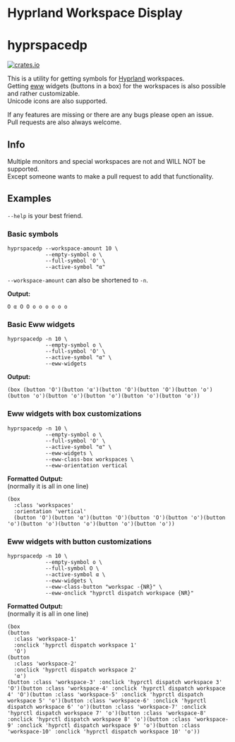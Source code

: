 # Hyprland Workspace Display
# hyprspacedp

[![crates.io](https://img.shields.io/crates/v/hyprland-workspace-display.svg)](https://crates.io/crates/hyprland-workspace-display)

This is a utility for getting symbols for [Hyprland](https://github.com/hyprwm/Hyprland) workspaces. \
Getting [eww](https://github.com/elkowar/eww) widgets (buttons in a box) for the workspaces is also possible and rather customizable. \
Unicode icons are also supported.

If any features are missing or there are any bugs please open an issue. \
Pull requests are also always welcome. 

## Info

Multiple monitors and special workspaces are not and WILL NOT be supported. \
Except someone wants to make a pull request to add that functionality.

## Examples

`--help` is your best friend.

### Basic symbols
```shell
hyprspacedp --workspace-amount 10 \
            --empty-symbol o \
            --full-symbol 'O' \
            --active-symbol "α"
```

`--workspace-amount` can also be shortened to `-n`.

**Output:**
```
O α O O o o o o o o
```

### Basic Eww widgets

```shell
hyprspacedp -n 10 \
            --empty-symbol o \
            --full-symbol 'O' \
            --active-symbol "α" \
            --eww-widgets
```

**Output:**
```yuck
(box (button 'O')(button 'α')(button 'O')(button 'O')(button 'o')(button 'o')(button 'o')(button 'o')(button 'o')(button 'o'))
```

### Eww widgets with box customizations

```shell
hyprspacedp -n 10 \
            --empty-symbol o \
            --full-symbol 'O' \
            --active-symbol "α" \
            --eww-widgets \
            --eww-class-box workspaces \
            --eww-orientation vertical
```

**Formatted Output:** \
(normally it is all in one line)
```yuck
(box 
  :class 'workspaces' 
  :orientation 'vertical' 
  (button 'O')(button 'α')(button 'O')(button 'O')(button 'o')(button 'o')(button 'o')(button 'o')(button 'o')(button 'o'))
```

### Eww widgets with button customizations

```shell
hyprspacedp -n 10 \
            --empty-symbol o \
            --full-symbol O \
            --active-symbol α \
            --eww-widgets \
            --eww-class-button "workspac -{NR}" \
            --eww-onclick "hyprctl dispatch workspace {NR}"
```

**Formatted Output:** \
(normally it is all in one line)
```yuck
(box 
(button 
  :class 'workspace-1' 
  :onclick 'hyprctl dispatch workspace 1'
  'O')
(button 
  :class 'workspace-2' 
  :onclick 'hyprctl dispatch workspace 2' 
  'α')
(button :class 'workspace-3' :onclick 'hyprctl dispatch workspace 3' 'O')(button :class 'workspace-4' :onclick 'hyprctl dispatch workspace 4' 'O')(button :class 'workspace-5' :onclick 'hyprctl dispatch workspace 5' 'o')(button :class 'workspace-6' :onclick 'hyprctl dispatch workspace 6' 'o')(button :class 'workspace-7' :onclick 'hyprctl dispatch workspace 7' 'o')(button :class 'workspace-8' :onclick 'hyprctl dispatch workspace 8' 'o')(button :class 'workspace-9' :onclick 'hyprctl dispatch workspace 9' 'o')(button :class 'workspace-10' :onclick 'hyprctl dispatch workspace 10' 'o'))
```
